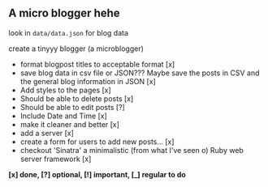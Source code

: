 ## A micro blogger hehe

look in `data/data.json` for blog data

create a tinyyy blogger (a microblogger)

- format blogpost titles to acceptable format [x]
- save blog data in csv file or JSON??? Maybe save the posts in CSV and the general blog information in JSON [x]
- Add styles to the pages [x]
- Should be able to delete posts [x]
- Should be able to edit posts [?]
- Include Date and Time [x]
- make it cleaner and better [x]
- add a server [x]
- create a form for users to add new posts... [x]
- checkout 'Sinatra' a minimalistic (from what I've seen o) Ruby web server framework [x]

**[x] done, [?] optional, [!] important, [_] regular to do**
